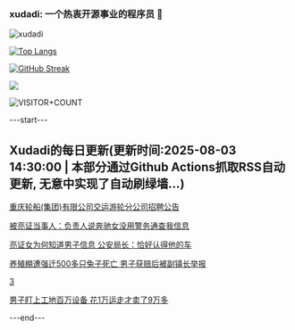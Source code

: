 ### xudadi: 一个热衷开源事业的程序员 👋

![xudadi](https://github-readme-stats-git-masterorgs-github-readme-stats-team.vercel.app/api?username=xudadi)

[![Top Langs](https://github-readme-stats.vercel.app/api/top-langs/?username=xudadi)](https://github.com/anuraghazra/github-readme-stats)

[![GitHub Streak](https://streak-stats.demolab.com?user=xudadi&locale=zh_Hans)](https://git.io/streak-stats)

![](https://raw.githubusercontent.com/xudadi/xudadi/main/assets/github-contribution-grid-snake.svg)

![VISITOR+COUNT](https://komarev.com/ghpvc/?username=xudadi&label=VISITOR+COUNT)


---start---

## Xudadi的每日更新(更新时间:2025-08-03 14:30:00 | 本部分通过Github Actions抓取RSS自动更新, 无意中实现了自动刷绿墙...)

[重庆轮船(集团)有限公司交运游轮分公司招聘公告](https://www.gongkaoleida.com/article/2545655)

[被亮证当事人：负责人说奔驰女没用警务通查我信息](https://m.163.com/news/article/K602F4FR0550B6IS.html)

[亮证女为何知道男子信息 公安局长：恰好认得他的车](https://m.163.com/news/article/K601AJQ60001899O.html)

[养殖棚遭强迁500多只兔子死亡 男子获赔后被副镇长举报](https://m.163.com/news/article/K6032B5V05561G0D.html)

[3](https://m.163.com/touch/news/sub/domestic)

[男子盯上工地百万设备 花1万运走才卖了9万多](https://m.163.com/news/article/K5VVDBK20534P59R.html)

---end---

